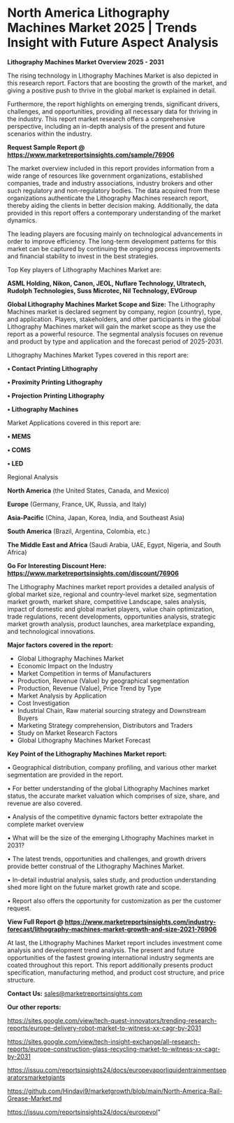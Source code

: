# North America Lithography Machines Market 2025 | Trends Insight with Future Aspect Analysis

<Strong> Lithography Machines Market Overview 2025 - 2031</strong>

The rising technology in Lithography Machines Market is also depicted in this research report. Factors that are boosting the growth of the market, and giving a positive push to thrive in the global market is explained in detail.

Furthermore, the report highlights on emerging trends, significant drivers, challenges, and opportunities, providing all necessary data for thriving in the industry. This report market research offers a comprehensive perspective, including an in-depth analysis of the present and future scenarios within the industry.

<strong>Request Sample Report @ <a href=https://www.marketreportsinsights.com/sample/76906>https://www.marketreportsinsights.com/sample/76906</a></strong>

The market overview included in this report provides information from a wide range of resources like government organizations, established companies, trade and industry associations, industry brokers and other such regulatory and non-regulatory bodies. The data acquired from these organizations authenticate the Lithography Machines research report, thereby aiding the clients in better decision making. Additionally, the data provided in this report offers a contemporary understanding of the market dynamics.

The leading players are focusing mainly on technological advancements in order to improve efficiency. The long-term development patterns for this market can be captured by continuing the ongoing process improvements and financial stability to invest in the best strategies.

Top Key players of Lithography Machines Market are:

<strong>ASML Holding, Nikon, Canon, JEOL, Nuflare Technology, Ultratech, Rudolph Technologies, Suss Microtec, Nil Technology, EVGroup</strong>

<strong><b>Global Lithography Machines Market Scope and Size:</b></strong>
The Lithography Machines market is declared segment by company, region (country), type, and application. Players, stakeholders, and other participants in the global Lithography Machines market will gain the market scope as they use the report as a powerful resource. The segmental analysis focuses on revenue and product by type and application and the forecast period of 2025-2031.

Lithography Machines Market Types covered in this report are:

<strong>• Contact Printing Lithography

• Proximity Printing Lithography

• Projection Printing Lithography

• Lithography Machines</strong>

Market Applications covered in this report are:

<strong>• MEMS

• COMS

• LED</strong> 

Regional Analysis

<strong>North America</strong> (the United States, Canada, and Mexico)

<strong>Europe</strong> (Germany, France, UK, Russia, and Italy)

<strong>Asia-Pacific</strong> (China, Japan, Korea, India, and Southeast Asia)

<strong>South America</strong> (Brazil, Argentina, Colombia, etc.)

<strong>The Middle East and Africa</strong> (Saudi Arabia, UAE, Egypt, Nigeria, and South Africa)

<strong>Go For Interesting Discount Here: <a href=https://www.marketreportsinsights.com/discount/76906>https://www.marketreportsinsights.com/discount/76906</a></strong>

The Lithography Machines market report provides a detailed analysis of global market size, regional and country-level market size, segmentation market growth, market share, competitive Landscape, sales analysis, impact of domestic and global market players, value chain optimization, trade regulations, recent developments, opportunities analysis, strategic market growth analysis, product launches, area marketplace expanding, and technological innovations.

<strong><b>Major factors covered in the report:</b></strong>
<ul>
  <li>Global Lithography Machines Market </li>
  <li>Economic Impact on the Industry</li>
  <li>Market Competition in terms of Manufacturers</li>
  <li>Production, Revenue (Value) by geographical segmentation</li>
  <li>Production, Revenue (Value), Price Trend by Type</li>
  <li>Market Analysis by Application</li>
  <li>Cost Investigation</li>
  <li>Industrial Chain, Raw material sourcing strategy and Downstream Buyers</li>
  <li>Marketing Strategy comprehension, Distributors and Traders</li>
  <li>Study on Market Research Factors</li>
  <li>Global Lithography Machines Market Forecast</li>
</ul>

<strong><b>Key Point of the Lithography Machines Market report:</b></strong>

• Geographical distribution, company profiling, and various other market segmentation are provided in the report.

• For better understanding of the global Lithography Machines market status, the accurate market valuation which comprises of size, share, and revenue are also covered.

• Analysis of the competitive dynamic factors better extrapolate the complete market overview

• What will be the size of the emerging Lithography Machines market in 2031?

• The latest trends, opportunities and challenges, and growth drivers provide better construal of the Lithography Machines Market.

• In-detail industrial analysis, sales study, and production understanding shed more light on the future market growth rate and scope.

• Report also offers the opportunity for customization as per the customer request.

<strong><b>View Full Report @ <a href=https://www.marketreportsinsights.com/industry-forecast/lithography-machines-market-growth-and-size-2021-76906>https://www.marketreportsinsights.com/industry-forecast/lithography-machines-market-growth-and-size-2021-76906</a></b></strong>


At last, the Lithography Machines Market report includes investment come analysis and development trend analysis. The present and future opportunities of the fastest growing international industry segments are coated throughout this report. This report additionally presents product specification, manufacturing method, and product cost structure, and price structure.

<strong>Contact Us:</strong>
sales@marketreportsinsights.com

<strong>Our other reports:</strong>

<a href=https://sites.google.com/view/tech-quest-innovators/trending-research-reports/europe-delivery-robot-market-to-witness-xx-cagr-by-2031>https://sites.google.com/view/tech-quest-innovators/trending-research-reports/europe-delivery-robot-market-to-witness-xx-cagr-by-2031</a>

<a href=https://sites.google.com/view/tech-insight-exchange/all-research-reports/europe-construction-glass-recycling-market-to-witness-xx-cagr-by-2031>https://sites.google.com/view/tech-insight-exchange/all-research-reports/europe-construction-glass-recycling-market-to-witness-xx-cagr-by-2031</a>

<a href=https://issuu.com/reportsinsights24/docs/europevaporliquidentrainmentseparatorsmarketgiants>https://issuu.com/reportsinsights24/docs/europevaporliquidentrainmentseparatorsmarketgiants</a>

<a href=https://github.com/Hindavi9/marketgrowth/blob/main/North-America-Rail-Grease-Market.md>https://github.com/Hindavi9/marketgrowth/blob/main/North-America-Rail-Grease-Market.md</a>

<a href=https://issuu.com/reportsinsights24/docs/europevol>https://issuu.com/reportsinsights24/docs/europevol</a>"
